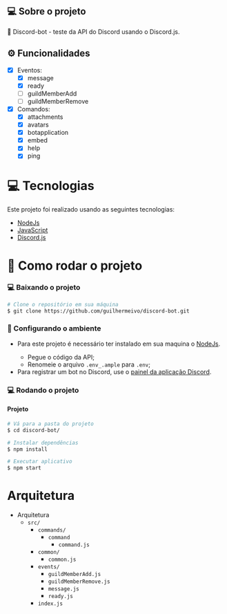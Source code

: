 ## 💻 Sobre o projeto

🤖 Discord-bot - teste da API do Discord usando o Discord.js.

## ⚙️ Funcionalidades

- [x] Eventos:
    - [X] message
    - [X] ready
    - [ ] guildMemberAdd
    - [ ] guildMemberRemove    
- [X] Comandos:
    - [X] attachments
    - [X] avatars
    - [X] botapplication
    - [X] embed
    - [X] help
    - [X] ping

# :computer: Tecnologias

Este projeto foi realizado usando as seguintes tecnologias:

<ul>
  <li><a href="https://nodejs.org/en/docs/">NodeJs</a></li>
  <li><a href="https://www.javascript.com/">JavaScript</a></li>
  <li><a href="https://discord.js.org/">Discord.js</a></li>
</ul>

# :construction_worker: Como rodar o projeto

### :computer: Baixando o projeto

```bash
# Clone o repositório em sua máquina
$ git clone https://github.com/guilhermeivo/discord-bot.git
```

### :wrench: Configurando o ambiente

<ul>
    <li>Para este projeto é necessário ter instalado em sua maquina o <a href="https://nodejs.org/en/">NodeJs</a>.</li>
    <ul>
        <li>Pegue o código da API;</li>
        <li>Renomeie o arquivo <code>.env_.ample</code> para <code>.env</code>;</li>
    </ul>
    <li>Para registrar um bot no Discord, use o <a href="https://discord.com/developers/applications/">painel da aplicação Discord</a>.</li>
</ul>

### :computer: Rodando o projeto

#### Projeto

```bash
# Vá para a pasta do projeto
$ cd discord-bot/

# Instalar dependências
$ npm install

# Executar aplicativo
$ npm start
```

# Arquitetura

- Arquitetura
  - `src/`
    - `commands/`
        - `command`
            - `command.js`
    - `common/`
        - `common.js`
    - `events/`
        - `guildMemberAdd.js`
        - `guildMemberRemove.js`
        - `message.js`
        - `ready.js`
    - `index.js`
